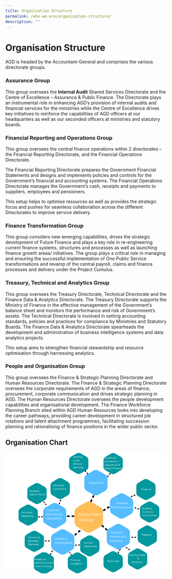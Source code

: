 ```yaml
---
title: Organisation Structure
permalink: /who-we-are/organisation-structure/
description: ""
---
```

Organisation Structure
======================

AGD is headed by the Accountant-General and comprises the various directorate groups.

### Assurance Group

This group oversees the **Internal Audit** Shared Services Directorate and the Centre of Excellence – Assurance & Public Finance. The Directorate plays an instrumental role in enhancing AGD’s provision of internal audits and financial services for the ministries while the Centre of Excellence drives key initiatives to reinforce the capabilities of AGD officers at our headquarters as well as our seconded officers at ministries and statutory boards. 

### Financial Reporting and Operations Group

This group oversees the central finance operations within 2 directorates – the Financial Reporting Directorate, and the Financial Operations Directorate.  
  
The Financial Reporting Directorate prepares the Government Financial Statements and designs and implements policies and controls for the Government’s financial and accounting systems. The Financial Operations Directorate manages the Government’s cash, receipts and payments to suppliers, employees and pensioners.   
  
This setup helps to optimise resources as well as provides the strategic focus and pushes for seamless collaboration across the different Directorates to improve service delivery. 

### Finance Transformation Group

This group considers new emerging capabilities, drives the strategic development of Future Finance and plays a key role in re-engineering current finance systems, structures and processes as well as launching finance growth areas/ initiatives. The group plays a critical role in managing and ensuring the successful implementation of One Public Service transformations and revamp of the central payroll, claims and finance processes and delivery under the Project Cumulus.  

### Treasury, Technical and Analytics Group

This group oversees the Treasury Directorate, Technical Directorate and the Finance Data & Analytics Directorate. The Treasury Directorate supports the Ministry of Finance in the effective management of the Government’s balance sheet and monitors the performance and risk of Government’s assets. The Technical Directorate is involved in setting accounting standards, policies and practices for compliance by Ministries and Statutory Boards. The Finance Data & Analytics Directorate spearheads the development and administration of business intelligence systems and data analytics projects.  
  
This setup aims to strengthen financial stewardship and resource optimisation through harnessing analytics. 

### People and Organisation Group

This group oversees the Finance & Strategic Planning Directorate and Human Resources Directorate. The Finance & Strategic Planning Directorate oversees the corporate requirements of AGD in the areas of finance, procurement, corporate communication and drives strategic planning in AGD. The Human Resources Directorate oversees the people development capabilities and organisational development. The Finance Workforce Planning Branch sited within AGD Human Resources looks into developing the career pathways, providing career development in structured job rotations and talent attachment programmes, facilitating succession planning and rationalising of finance positions in the wider public sector.

Organisation Chart
------------------
![Organisation Structure](/images/Who%20We%20Are/organisationstructure.png)
